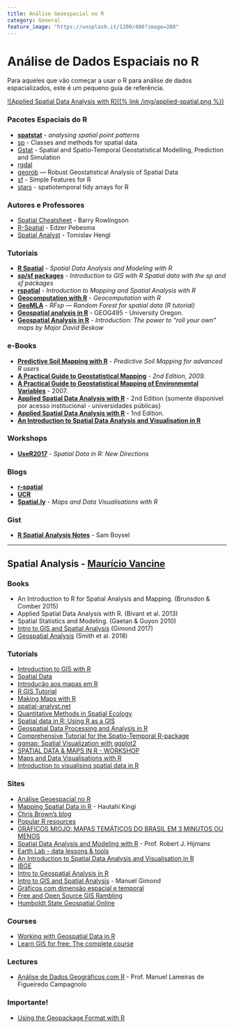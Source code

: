 ```yaml
---
title: Análise Geoespacial no R
category: General
feature_image: "https://unsplash.it/1200/400?image=200"
---
```

# Análise de Dados Espaciais no R
Para aqueles que vão começar a usar o R para análise de dados espacializados, este é um pequeno guia de referência.

[![Applied Spatial Data Analysis with R]({% link /img/applied-spatial.png %})](http://gis.humboldt.edu/OLM/r/Spatial%20Analysis%20With%20R.pdf)

### Pacotes Espaciais do R
- **[spatstat](http://spatstat.org)** - *analysing spatial point patterns*
- [sp](https://www.rdocumentation.org/packages/sp/versions/1.3-1) - Classes and methods for spatial data
- [Gstat](https://www.rdocumentation.org/packages/gstat/versions/1.1-6) - Spatial and Spatio-Temporal Geostatistical Modelling, Prediction and Simulation
- [rgdal](https://github.com/jeroen/rgdal)
- [georob](https://www.rdocumentation.org/packages/georob/versions/0.3-6) — Robust Geostatistical Analysis of Spatial Data
- [sf](https://r-spatial.github.io/sf) - Simple Features for R
- [stars](https://r-spatial.github.io/stars) - spatiotemporal tidy arrays for R

### Autores e Professores
- [Spatial Cheatsheet](http://www.maths.lancs.ac.uk/~rowlings/Teaching/UseR2012/index.html) - Barry Rowlingson
- [R-Spatial](https://edzer.github.io) - Edzer Pebesma
- [Spatial Analyst](http://spatial-analyst.net) - Tomislav Hengl

### Tutoriais
- **[R Spatial](http://rspatial.org)** - *Spatial Data Analysis and Modeling with R*
- **[sp/sf packages](https://www.jessesadler.com/post/gis-with-r-intro)** - *Introduction to GIS with R
Spatial data with the sp and sf packages*
- **[rspatial](https://cengel.github.io/rspatial)** - *Introduction to Mapping and Spatial Analysis with R*
- **[Geocomputation with R](http://geocompr.robinlovelace.net)** - *Geocomputation with R*
- **[GeoMLA](https://github.com/thengl/GeoMLA)** - *RFsp — Random Forest for spatial data (R tutorial)*
- **[Geospatial analysis in R](http://geog.uoregon.edu/bartlein/courses/geog495/lec07.html)** - GEOG495 - University Oregon.
- **[Geospatial Analysis in R](http://data-analytics.net/cep/Schedule_files/geospatial.html)** - *Introduction: The power to “roll your own” maps by Major David Beskow*

### e-Books
- **[Predictive Soil Mapping with R](https://envirometrix.github.io/PredictiveSoilMapping/)** - *Predictive Soil Mapping for advanced R users*
- **[A Practical Guide to Geostatistical Mapping](https://library.wur.nl/isric/fulltext/isricu_i27272_001.pdf)** - *2nd Edition, 2009.*
- **[A Practical Guide to Geostatistical Mapping of Environmental Variables](https://ec.europa.eu/jrc/en/publication/eur-scientific-and-technical-research-reports/practical-guide-geostatistical-mapping-environmental-variables)** - 2007.
- **[Applied Spatial Data Analysis with R](https://link.springer.com/content/pdf/10.1007%2F978-1-4614-7618-4.pdf)** - 2nd Edition {somente disponivel por acesso institucional - universidades públicas}
- **[Applied Spatial Data Analysis with R](http://gis.humboldt.edu/OLM/r/Spatial%20Analysis%20With%20R.pdf)** - 1nd Edition.
- **[An Introduction to Spatial Data Analysis and Visualisation in R](http://www.spatialanalysisonline.com/An%20Introduction%20to%20Spatial%20Data%20Analysis%20in%20R.pdf)**

### Workshops
- **[UseR2017](https://edzer.github.io/UseR2017)** - *Spatial Data in R: New Directions*

### Blogs
- **[r-spatial](http://r-spatial.org)**
- **[UCR](http://uc-r.github.io)**
- **[Spatial.ly](http://spatial.ly/r)** - *Maps and Data Visualisations with R*

### Gist
- **[R Spatial Analysis Notes](https://gist.github.com/sboysel/fc661f26ef51eae6377b)** - Sam Boysel

---

## Spatial Analysis - [Maurício Vancine](https://sites.google.com/view/mauriciovancine/home)
### Books
- An Introduction to R for Spatial Analysis and Mapping. (Brunsdon & Comber 2015)
- Applied Spatial Data Analysis with R. (Bivant et al. 2013)
- Spatial Statistics and Modeling. (Gaetan & Guyon 2010)
- [Intro to GIS and Spatial Analysis](https://mgimond.github.io/Spatial/index.html) (Gimond 2017)
- [Geospatial Analysis](http://spatialanalysisonline.com/HTML/index.html) (Smith et al. 2018)

### Tutorials
- [Introduction to GIS with R](https://www.jessesadler.com/post/gis-with-r-intro/)
- [Spatial Data](http://ncss-tech.github.io/stats_for_soil_survey/chapters/2_data/2b_spatial_data.html)
- [Introdução aos mapas em R](http://rstudio-pubs-static.s3.amazonaws.com/176768_ec7fb4801e3a4772886d61e65885fbdd.html)
- [R GIS Tutorial](http://pakillo.github.io/R-GIS-tutorial/)
- [Making Maps with R](http://eriqande.github.io/rep-res-web/lectures/making-maps-with-R.html)
- [spatial-analyst.net](http://spatial-analyst.net/wiki/index.php?title=Main_Page)
- [Quantitative Methods in Spatial Ecology](http://evansmurphy.wixsite.com/evansspatial)
- [Spatial data in R: Using R as a GIS](http://pakillo.github.io/R-GIS-tutorial/)
- [Geospatial Data Processing and Analysis in R](http://rpubs.com/ajlyons/rspatialdata)
- [Comprehensive Tutorial for the Spatio-Temporal R-package](https://cran.r-project.org/web/packages/SpatioTemporal/vignettes/ST_tutorial.pdf)
- [ggmap: Spatial Visualization with ggplot2](https://journal.r-project.org/archive/2013-1/kahle-wickham.pdf)
- [SPATIAL DATA & MAPS IN R  - WORKSHOP](https://github.com/mattjbayly/MapsProj/blob/master/Maps_Tutorial.R)
- [Maps and Data Visualisations with R](http://spatial.ly/r/)
- [Introduction to visualising spatial data in R](https://cran.r-project.org/doc/contrib/intro-spatial-rl.pdf)

### Sites
- [Análise Geoespacial no R](https://www.geosaber.com.br/general/2018/01/08/analise-espacial-R/)
- [Mapping Spatial Data in R](http://hautahi.com/rmaps) - Hautahi Kingi
- [Chris Brown’s blog](http://www.seascapemodels.org/bluecology_blog.html)
- [Popular R resources](http://www.seascapemodels.org/code.html)
- [GRÁFICOS MIOJO: MAPAS TEMÁTICOS DO BRASIL EM 3 MINUTOS OU MENOS](http://curso-r.com/blog/2017/05/04/2017-05-04-mapas-tematicos-3-minutos/)
- [Spatial Data Analysis and Modeling with R](http://www.rspatial.org/#) - Prof. Robert J. Hijmans
- [Earth Lab - data lessons & tools](https://earthdatascience.org)
- [An Introduction to Spatial Data Analysis and Visualisation in R ](https://data.cdrc.ac.uk/tutorial/an-introduction-to-spatial-data-analysis-and-visualisation-in-r)
- [IBGE](http://mapas.ibge.gov.br)
- [Intro to Geospatial Analysis in R](http://data-analytics.net/wp-content/uploads/2014/09/geo1.html)
- [Intro to GIS and Spatial Analysis](https://mgimond.github.io/Spatial/coordinate-systems.html) - Manuel Gimond
- [Gráficos com dimensão espacial e temporal](https://italocegatta.github.io/graficos-com-dimensao-espacial-e-temporal/)
- [Free and Open Source GIS Rambling](https://anitagraser.com)
- [Humboldt State Geospatial Online](http://gis.humboldt.edu/OLM/OLM_Homepage/index.html)

### Courses
- [Working with Geospatial Data in R](https://www.datacamp.com/courses/working-with-geospatial-data-in-r)
- [Learn GIS for free: The complete course](https://blog.gvsig.org/2017/08/01/learn-gis-for-free-the-complete-course/)

### Lectures
- [Análise de Dados Geográficos com R](https://fenix.isa.ulisboa.pt/qubEdu/cursos/ce.adg_r/lateral/material-pedagogico) - Prof. Manuel Lameiras de Figueiredo Campagnolo

### Importante!
- [Using the Geopackage Format with R](http://jsta.github.io/2016/07/14/geopackage-r.html)
